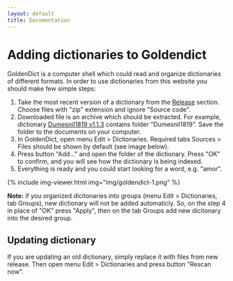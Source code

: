 ```yaml
---
layout: default
title: Documentation
---
```


# Adding dictionaries to Goldendict

GoldenDict is a computer shell which could read and organize dictionaries of different formats. In order to use dictionaries from this website you should make few simple steps:

1. Take the most recent version of a dictionary from the [Release](https://github.com/nikita-moor/latin-dictionary/releases) section. Choose files with "zip" extension and ignore "Source code".
1. Downloaded file is an archive which should be extracted. For example, dictionary [Dumesnil1819 v1.1.3](https://github.com/nikita-moor/latin-dictionary/releases/download/release/Dumesnil1819-1.1.3.zip) contains folder "Dumesnil1819". Save the folder to the documents on your computer.
1. In GoldenDict, open menu Edit > Dictionaries. Required tabs Sources > Files should be shown by default (see image below).
1. Press button "Add…" and open the folder of the dictionary. Press "OK" to confirm, and you will see how the dictionary is being indexed.
1. Everything is ready and you could start looking for a word, e.g. "amor".

{% include img-viewer.html img="img/goldendict-1.png" %}

**Note:** if you organized dicitonaries into groups (menu Edit > Dictionaries, tab Groups), new dictionary will not be added automaticly. So, on the step 4 in place of "OK" press "Apply", then on the tab Groups add new dicitonary into the desired group.

## Updating dictionary

If you are updating an old dictionary, simply replace it with files from new release. Then open menu Edit > Dictionaries and press button "Rescan now".
